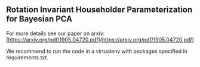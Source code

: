 <h2>Rotation Invariant Householder Parameterization for Bayesian PCA</h2>

For more details see our paper on arxiv: [https://arxiv.org/pdf/1905.04720.pdf](https://arxiv.org/pdf/1905.04720.pdf)

We recommend to run the code in a virtualenv with packages specified in requirements.txt.
